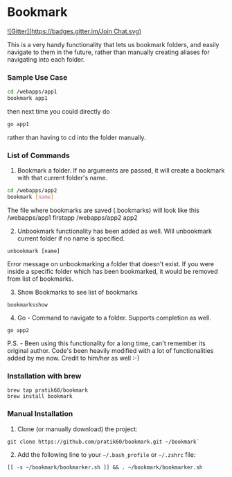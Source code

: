 Bookmark
========
[![Gitter](https://badges.gitter.im/Join Chat.svg)](https://gitter.im/pratik60/bookmark?utm_source=badge&utm_medium=badge&utm_campaign=pr-badge&utm_content=badge)

This is a very handy functionality that lets us bookmark folders, and easily navigate to them in the future, rather than manually creating aliases for navigating into each folder.

### Sample Use Case

```bash
cd /webapps/app1
bookmark app1
```

then next time  you could directly do
```bash
go app1
```

rather than having to cd into the folder manually. 

### List of Commands

1) Bookmark a folder. If no arguments are passed, it will create a bookmark with that current folder's name.

```bash
cd /webapps/app2
bookmark [name]
```

The file where bookmarks are saved (.bookmarks) will look like this
/webapps/app1              firstapp
/webapps/app2              app2

2) Unbookmark functionality has been added as well. Will unbookmark current folder if no name is specified.

```
unbookmark [name]
```

Error message on unbookmarking a folder that doesn't exist. If you were inside a specific folder which has been bookmarked, it would be removed from list of bookmarks.

3) Show Bookmarks to see list of bookmarks

```
bookmarksshow 
```

4) Go - Command to navigate to a folder. Supports completion as well.

```
go app2
```

P.S. - Been using this functionality for a long time, can't remember its original author. Code's been heavily modified with a lot of functionalities added by me now. Credit to him/her as well :-)

### Installation with brew

``` shell
brew tap pratik60/bookmark
brew install bookmark
```

### Manual Installation

1. Clone (or manually download) the project:

  ``` shell
  git clone https://github.com/pratik60/bookmark.git ~/bookmark`
  ```

2. Add the following line to your `~/.bash_profile` or `~/.zshrc` file:

  ``` shell
  [[ -s ~/bookmark/bookmarker.sh ]] && . ~/bookmark/bookmarker.sh
  ```


